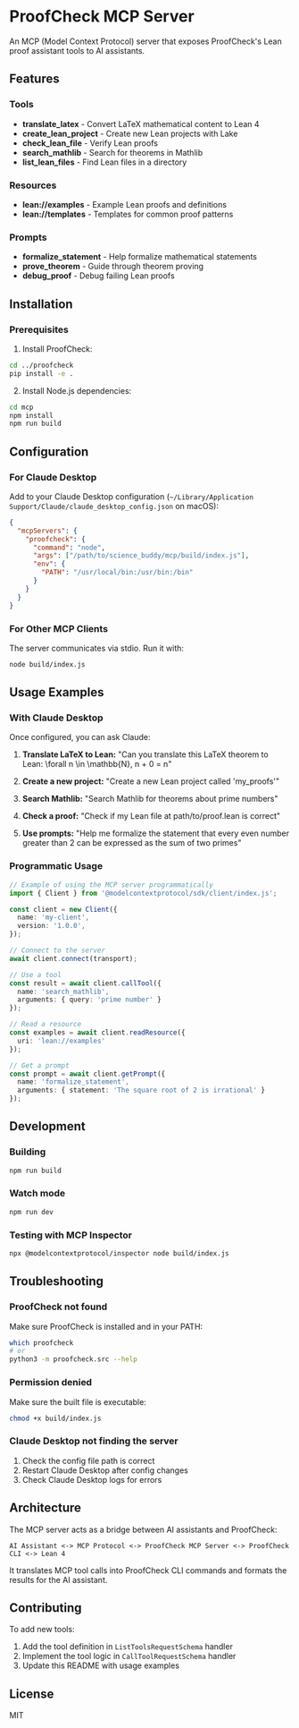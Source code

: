 # ProofCheck MCP Server

An MCP (Model Context Protocol) server that exposes ProofCheck's Lean proof assistant tools to AI assistants.

## Features

### Tools
- **translate_latex** - Convert LaTeX mathematical content to Lean 4
- **create_lean_project** - Create new Lean projects with Lake
- **check_lean_file** - Verify Lean proofs
- **search_mathlib** - Search for theorems in Mathlib
- **list_lean_files** - Find Lean files in a directory

### Resources
- **lean://examples** - Example Lean proofs and definitions
- **lean://templates** - Templates for common proof patterns

### Prompts
- **formalize_statement** - Help formalize mathematical statements
- **prove_theorem** - Guide through theorem proving
- **debug_proof** - Debug failing Lean proofs

## Installation

### Prerequisites
1. Install ProofCheck:
```bash
cd ../proofcheck
pip install -e .
```

2. Install Node.js dependencies:
```bash
cd mcp
npm install
npm run build
```

## Configuration

### For Claude Desktop

Add to your Claude Desktop configuration (`~/Library/Application Support/Claude/claude_desktop_config.json` on macOS):

```json
{
  "mcpServers": {
    "proofcheck": {
      "command": "node",
      "args": ["/path/to/science_buddy/mcp/build/index.js"],
      "env": {
        "PATH": "/usr/local/bin:/usr/bin:/bin"
      }
    }
  }
}
```

### For Other MCP Clients

The server communicates via stdio. Run it with:

```bash
node build/index.js
```

## Usage Examples

### With Claude Desktop

Once configured, you can ask Claude:

1. **Translate LaTeX to Lean:**
   "Can you translate this LaTeX theorem to Lean: \forall n \in \mathbb{N}, n + 0 = n"

2. **Create a new project:**
   "Create a new Lean project called 'my_proofs'"

3. **Search Mathlib:**
   "Search Mathlib for theorems about prime numbers"

4. **Check a proof:**
   "Check if my Lean file at path/to/proof.lean is correct"

5. **Use prompts:**
   "Help me formalize the statement that every even number greater than 2 can be expressed as the sum of two primes"

### Programmatic Usage

```typescript
// Example of using the MCP server programmatically
import { Client } from '@modelcontextprotocol/sdk/client/index.js';

const client = new Client({
  name: 'my-client',
  version: '1.0.0',
});

// Connect to the server
await client.connect(transport);

// Use a tool
const result = await client.callTool({
  name: 'search_mathlib',
  arguments: { query: 'prime number' }
});

// Read a resource
const examples = await client.readResource({
  uri: 'lean://examples'
});

// Get a prompt
const prompt = await client.getPrompt({
  name: 'formalize_statement',
  arguments: { statement: 'The square root of 2 is irrational' }
});
```

## Development

### Building
```bash
npm run build
```

### Watch mode
```bash
npm run dev
```

### Testing with MCP Inspector
```bash
npx @modelcontextprotocol/inspector node build/index.js
```

## Troubleshooting

### ProofCheck not found
Make sure ProofCheck is installed and in your PATH:
```bash
which proofcheck
# or
python3 -m proofcheck.src --help
```

### Permission denied
Make sure the built file is executable:
```bash
chmod +x build/index.js
```

### Claude Desktop not finding the server
1. Check the config file path is correct
2. Restart Claude Desktop after config changes
3. Check Claude Desktop logs for errors

## Architecture

The MCP server acts as a bridge between AI assistants and ProofCheck:

```
AI Assistant <-> MCP Protocol <-> ProofCheck MCP Server <-> ProofCheck CLI <-> Lean 4
```

It translates MCP tool calls into ProofCheck CLI commands and formats the results for the AI assistant.

## Contributing

To add new tools:
1. Add the tool definition in `ListToolsRequestSchema` handler
2. Implement the tool logic in `CallToolRequestSchema` handler
3. Update this README with usage examples

## License

MIT